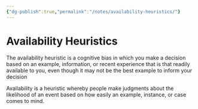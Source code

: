 ```yaml
---
{"dg-publish":true,"permalink":"/notes/availability-heuristics/"}
---
```



# Availability Heuristics

The availability heuristic is a cognitive bias in which you make a decision based on an example, information, or recent experience that is that readily available to you, even though it may not be the best example to inform your decision

Availability is a heuristic whereby people make judgments about the likelihood of an event based on how easily an example, instance, or case comes to mind.